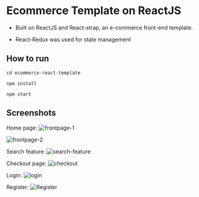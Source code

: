# Ecommerce Template on ReactJS

-   Built on ReactJS and React-strap, an e-commerce front-end template.

-   React-Redux was used for state management

## How to run

`cd ecommerce-react-template`

`npm install`

`npm start`

## Screenshots

Home page:
![frontpage-1](https://i.ibb.co/6X2VZ3G/Screenshot-153.png)

![frontpage-2](https://i.ibb.co/c3YSp9x/Screenshot-154.png)

Search feature:
![search-feature](https://i.ibb.co/m5HXbtP/Screenshot-155.png)

Checkout page:
![checkout](https://i.ibb.co/47DjLTN/Screenshot-156.png)

Login:
![login](https://i.ibb.co/ngw2xmk/Screenshot-157.png)

Register:
![Register](https://i.ibb.co/0KX4Vcc/Screenshot-158.png)
